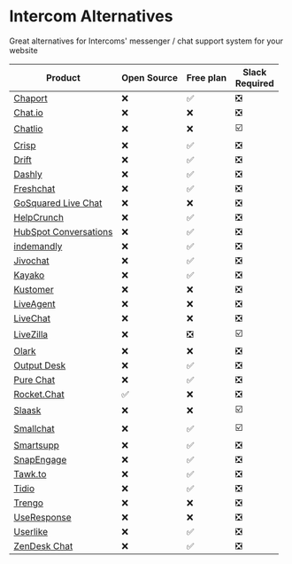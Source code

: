 # Intercom Alternatives

Great alternatives for Intercoms' messenger / chat support system for your website

Product | Open Source | Free plan | Slack<br>Required
------------ | ------------- | ------------- | -------------
[Chaport](https://www.chaport.com/) | ❌ | ✅ | ❎
[Chat.io](https://www.chat.io/) | ❌ | ❌ | ❎
[Chatlio](https://chatlio.com/) | ❌ | ❌ | ☑️
[Crisp](https://crisp.chat/) | ❌ | ✅ | ❎
[Drift](https://www.drift.com/) | ❌ | ✅ | ❎
[Dashly](https://www.dashly.io/) | ❌ | ✅ | ❎
[Freshchat](https://www.freshworks.com/live-chat-software/) | ❌ | ✅ | ❎
[GoSquared Live Chat](https://www.gosquared.com/live-chat/) | ❌ | ❌ | ❎
[HelpCrunch](https://helpcrunch.com/) | ❌ | ✅ | ❎
[HubSpot Conversations](https://www.hubspot.com/products/crm/conversations) | ❌ | ✅ | ❎
[indemandly](https://indemandly.com/) | ❌ | ✅ | ❎
[Jivochat](https://www.jivochat.com/) | ❌ | ✅ | ❎
[Kayako](https://www.kayako.com/) | ❌ | ✅ | ❎
[Kustomer](https://www.kustomer.com/) | ❌ | ❌ | ❎
[LiveAgent](https://www.ladesk.com/) | ❌ | ❌ | ❎
[LiveChat](https://www.livechatinc.com/) | ❌ | ❌ | ❎
[LiveZilla](https://www.livezilla.net/) | ❌ | ❎ | ☑️
[Olark](https://www.olark.com/) | ❌ | ❌ | ❎
[Output Desk](http://www.outputdesk.com/) | ❌ | ✅ | ❎
[Pure Chat](https://purechat.com/) | ❌ | ✅ | ❎
[Rocket.Chat](https://rocket.chat/) | ✅ | ❌ | ❎
[Slaask](https://get.slaask.com/) | ❌ | ❌ | ☑️
[Smallchat](https://small.chat/) | ❌ | ✅ | ☑️
[Smartsupp](https://www.smartsupp.com) | ❌ | ✅ | ❎
[SnapEngage](https://snapengage.com/solutions/support/) | ❌ | ✅ | ❎
[Tawk.to](https://www.tawk.to/) | ❌ | ✅ | ❎
[Tidio](https://www.tidiochat.com/) | ❌ | ✅ | ❎
[Trengo](https://trengo.nl/) | ❌ | ❌ | ❎
[UseResponse](https://www.useresponse.com/live-chat-messengers-software) | ❌ | ❌ | ❎
[Userlike](https://www.userlike.com/) | ❌ | ✅ | ❎
[ZenDesk Chat](https://www.zendesk.nl/chat/) | ❌ | ✅ | ❎
